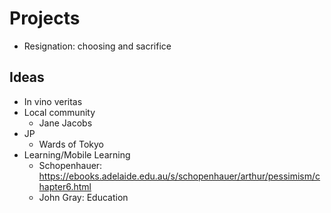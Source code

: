 # Projects
* Resignation: choosing and sacrifice

## Ideas
* In vino veritas
* Local community 
   * Jane Jacobs
* JP
   * Wards of Tokyo
* Learning/Mobile Learning
   * Schopenhauer: https://ebooks.adelaide.edu.au/s/schopenhauer/arthur/pessimism/chapter6.html 
   * John Gray: Education
